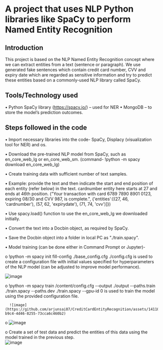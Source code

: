 # A project that uses NLP Python libraries like SpaCy to perform Named Entity Recognition

## Introduction

This project is based on the NLP Named Entity Recognition concept where we can extract entities from a text (sentence or paragraph). We use generated fake sentences which contain credit card number, CVV and expiry date which are regarded as sensitive information and try to predict these entities based on a commonly-used NLP library called SpaCy.

## Tools/Technology used

•	Python SpaCy library (https://spacy.io/) – used for NER
•	MongoDB – to store the model’s prediction outcomes.

## Steps followed in the code
•	Import necessary libraries into the code- SpaCy, Displacy (visualization tool for NER) and os.

•	Download the pre-trained NLP model from SpaCy, such as en_core_web_lg or en_core_web_sm. (command- !python -m spacy download en_core_web_lg)

•	Create training data with sufficient number of text samples.

•	Example: provide the text and then indicate the start and end position of each entity (refer below) in the text. cardnumber entity here starts at 27 and ends at 46th position.
("Your transaction with card 6789 7890 8901 0123, expiring 08/30 and CVV 987, is complete.", {'entities':[(27, 46, 'cardnumber'), (57, 62, 'expirydate'), (71, 74, 'cvv')]})

•	Use spacy.load() function to use the en_core_web_lg we downloaded initially.

•	Convert the text into a Docbin object, as required by SpaCy.

•	Save the Docbin object into a folder in local PC as "./train.spacy".

•	Model training (can be done either in Command Prompt or Jupyter)- 
  
  o	  !python -m spacy init fill-config ./base_config.cfg ./config.cfg is used to create a configuration file with initial values specified for hyperparameters of the NLP model (can be adjusted to improve model performance).
  
  ![image](https://github.com/arjunsai07/CreditCardEntityRecognition/assets/14110439/3f857d57-1159-4559-8a67-5cdac3d7cca7)
  
  
  o	  !python -m spacy train /content/config.cfg --output ./output --paths.train ./train.spacy --paths.dev ./train.spacy --gpu-id 0 is used to train the model using the provided configuration file.
  
      ![image](https://github.com/arjunsai07/CreditCardEntityRecognition/assets/14110439/12610498-b9c4-4d46-8255-73cca6c460b2)

  o	  ![image](https://github.com/arjunsai07/CreditCardEntityRecognition/assets/14110439/12610498-b9c4-4d46-8255-73cca6c460b2)


  o	  Create a set of test data and predict the entities of this data using the model trained in the previous step.                             
      ![image](https://github.com/arjunsai07/CreditCardEntityRecognition/assets/14110439/8712d5bb-f40a-4ee4-a34a-23996e9bf703)

  

  

